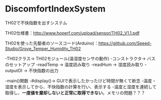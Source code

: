 # DiscomfortIndexSystem
TH02で不快指数を出すシステム

TH02仕様書：http://www.hoperf.com/upload/sensor/TH02_V1.1.pdf

TH02を使った先駆者のソースコード(Arduino)：https://github.com/Seeed-Studio/Grove_Temper_Humidity_TH02

-TH02クラス-> TH02モジュール(温湿度センサの動作)
    -コンストラクタ\-> バスのセットアップ
    -readTemp \-> 温度読み取り
    -readHum \-> 湿度読み取り
    -outputDI \-> 不快指数の出力

-main()関数
    -\#display()-> GUIで表示したかったけど時間が無くて断念
    -温度・湿度を表示してから、不快指数の計算を行い、表示する
    -温度と湿度を連続して取得し、**一度値を棄却しないと正常に取得できない**。メモリの問題？？？

